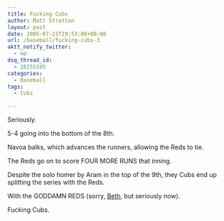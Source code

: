 ```yaml
---
title: Fucking Cubs
author: Matt Stratton
layout: post
date: 2005-07-21T19:53:00+00:00
url: /baseball/fucking-cubs-3
aktt_notify_twitter:
  - no
dsq_thread_id:
  - 28255195
categories:
  - Baseball
tags:
  - Cubs

---
```

Seriously.

5-4 going into the bottom of the 8th.

Navoa balks, which advances the runners, allowing the Reds to tie.

The Reds go on to score FOUR MORE RUNS that inning.

Despite the solo homer by Aram in the top of the 9th, they Cubs end up splitting the series with the Reds.

With the GODDAMN REDS (sorry, <a href="https://vsb.livejournal.com/" target="_blank">Beth</a>, but seriously now).

Fucking Cubs.